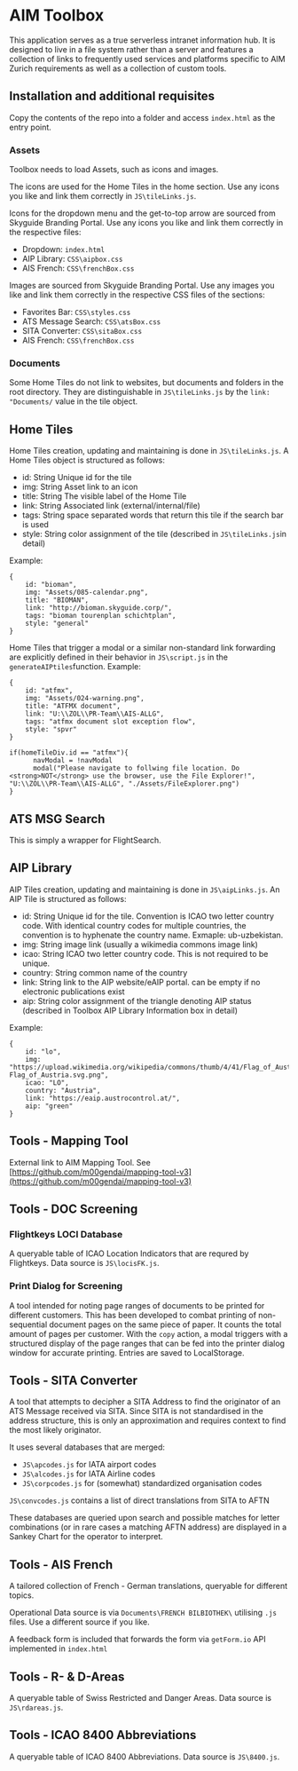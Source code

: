 # AIM Toolbox #

This application serves as a true serverless intranet information hub. It is designed to live in a file system rather than a server and features a collection of links to frequently used services and platforms specific to AIM Zurich requirements as well as a collection of custom tools.

## Installation and additional requisites ##

Copy the contents of the repo into a folder and access `index.html` as the entry point.

### Assets ###

Toolbox needs to load Assets, such as icons and images. 

The icons are used for the Home Tiles in the home section. 
Use any icons you like and link them correctly in `JS\tileLinks.js`.

Icons for the dropdown menu and the get-to-top arrow are sourced from Skyguide Branding Portal.
Use any icons you like and link them correctly in the respective files:
- Dropdown: `index.html`
- AIP Library: `CSS\aipbox.css`
- AIS French: `CSS\frenchBox.css`

Images are sourced from Skyguide Branding Portal.
Use any images you like and link them correctly in the respective CSS files of the sections:
- Favorites Bar: `CSS\styles.css`
- ATS Message Search: `CSS\atsBox.css`
- SITA Converter: `CSS\sitaBox.css`
- AIS French: `CSS\frenchBox.css`

### Documents ###

Some Home Tiles do not link to websites, but documents and folders in the root directory.
They are distinguishable in `JS\tileLinks.js` by the `link: "Documents/` value in the tile object.

## Home Tiles ##

Home Tiles creation, updating and maintaining is done in `JS\tileLinks.js`. 
A Home Tiles object is structured as follows:
- id: String Unique id for the tile
- img: String Asset link to an icon
- title: String The visible label of the Home Tile
- link: String Associated link (external/internal/file)
- tags: String space separated words that return this tile if the search bar is used
- style: String color assignment of the tile (described in `JS\tileLinks.js`in detail)

Example:
```
{
	id: "bioman",
	img: "Assets/085-calendar.png",
	title: "BIOMAN",
	link: "http://bioman.skyguide.corp/",
	tags: "bioman tourenplan schichtplan",
	style: "general"
}
 ```

 Home Tiles that trigger a modal or a similar non-standard link forwarding are explicitly defined in their behavior in `JS\script.js` in the `generateAIPtiles`function. Example:
```
{
	id: "atfmx",
	img: "Assets/024-warning.png",
	title: "ATFMX document",
	link: "U:\\ZOL\\PR-Team\\AIS-ALLG",
	tags: "atfmx document slot exception flow",
	style: "spvr"
}
```

```
if(homeTileDiv.id == "atfmx"){
      navModal = !navModal
      modal("Please navigate to follwing file location. Do <strong>NOT</strong> use the browser, use the File Explorer!", "U:\\ZOL\\PR-Team\\AIS-ALLG", "./Assets/FileExplorer.png")
}
```

## ATS MSG Search ##

This is simply a wrapper for FlightSearch.

## AIP Library ##

AIP Tiles creation, updating and maintaining is done in `JS\aipLinks.js`. 
An AIP Tile is structured as follows:
- id: String Unique id for the tile. Convention is ICAO two letter country code. With identical country codes for multiple countries, the convention is to hyphenate the country name. Exmaple: ub-uzbekistan.
- img: String image link (usually a wikimedia commons image link)
- icao: String ICAO two letter country code. This is not required to be unique.
- country: String common name of the country 
- link: String link to the AIP website/eAIP portal. can be empty if no electronic publications exist
- aip: String color assignment of the triangle denoting AIP status (described in Toolbox AIP Library Information box in detail)

Example:
```
{
	id: "lo",
	img: "https://upload.wikimedia.org/wikipedia/commons/thumb/4/41/Flag_of_Austria.svg/1000px-Flag_of_Austria.svg.png",
	icao: "LO",
	country: "Austria",
	link: "https://eaip.austrocontrol.at/",
	aip: "green"
}
```

## Tools - Mapping Tool ##

External link to AIM Mapping Tool. See [https://github.com/m00gendai/mapping-tool-v3](https://github.com/m00gendai/mapping-tool-v3)

## Tools - DOC Screening ##

### Flightkeys LOCI Database  ###

A queryable table of ICAO Location Indicators that are requred by Flightkeys. Data source is `JS\locisFK.js`.

### Print Dialog for Screening ###

A tool intended for noting page ranges of documents to be printed for different customers. This has been developed to combat printing of non-sequential document pages on the same piece of paper.
It counts the total amount of pages per customer. With the `copy` action, a modal triggers with a structured display of the page ranges that can be fed into the printer dialog window for accurate printing.
Entries are saved to LocalStorage.

## Tools - SITA Converter ##

A tool that attempts to decipher a SITA Address to find the originator of an ATS Message received via SITA. 
Since SITA is not standardised in the address structure, this is only an approximation and requires context to find the most likely originator.

It uses several databases that are merged:
- `JS\apcodes.js` for IATA airport codes
- `JS\alcodes.js` for IATA Airline codes
- `JS\corpcodes.js` for (somewhat) standardized organisation codes

`JS\convcodes.js` contains a list of direct translations from SITA to AFTN

These databases are queried upon search and possible matches for letter combinations (or in rare cases a matching AFTN address) are displayed in a Sankey Chart for the operator to interpret.

## Tools - AIS French ##

A tailored collection of French - German translations, queryable for different topics.

Operational Data source is via `Documents\FRENCH BILBIOTHEK\` utilising `.js` files. 
Use a different source if you like.

A feedback form is included that forwards the form via `getForm.io` API implemented in `index.html`

## Tools - R- & D-Areas ##

A queryable table of Swiss Restricted and Danger Areas. Data source is `JS\rdareas.js`.

## Tools - ICAO 8400 Abbreviations ##

A queryable table of ICAO 8400 Abbreviations. Data source is `JS\8400.js`.

